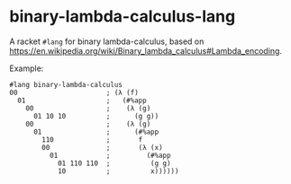 binary-lambda-calculus-lang
===
A racket `#lang` for binary lambda-calculus, based on https://en.wikipedia.org/wiki/Binary_lambda_calculus#Lambda_encoding.

Example:

```racket
#lang binary-lambda-calculus
00                      ; (λ (f)
  01                    ;   (#%app
    00                  ;    (λ (g)
      01 10 10          ;      (g g))
    00                  ;    (λ (g)
      01                ;      (#%app
        110             ;       f
        00              ;       (λ (x)
          01            ;         (#%app
            01 110 110  ;          (g g)
            10          ;          x))))))
```

